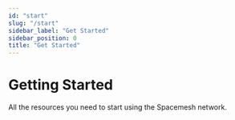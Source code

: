 ```yaml
---
id: "start"
slug: "/start"
sidebar_label: "Get Started"
sidebar_position: 0
title: "Get Started"
---
```


# Getting Started

All the resources you need to start using the Spacemesh network.
